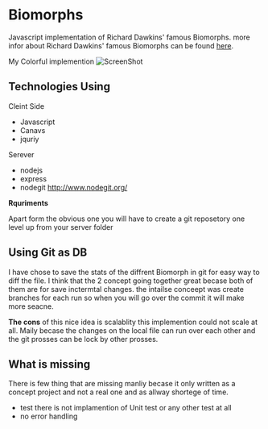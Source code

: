 **Biomorphs**
=========

Javascript implementation of Richard Dawkins' famous Biomorphs.
more infor about Richard Dawkins' famous Biomorphs can be found [here](https://www.google.com/search?q=Biomorphs+can+be+found+here&oq=Biomorphs+can+be+found+here&aqs=chrome..69i57.340j0j4&sourceid=chrome&espv=210&es_sm=119&ie=UTF-8#q=biomorphs+richard+dawkins). 

My Colorful implemention 
![ScreenShot](//ScreenShot.png)


## Technologies Using

Cleint Side  
- Javascript
- Canavs 
- jquriy

Serever
- nodejs
- express
- nodegit http://www.nodegit.org/



**Rquriments** 

Apart form the obvious one you will have to create a git reposetory one level up from your server folder 


	
## Using Git as DB
I have chose to save the stats of the diffrent Biomorph in git for easy way to diff the file.
I think that the 2 concept going together great becase both of them are for save inctermtal changes.
the intailse conceept was 
create branches for each run so when you will go over the commit it will make more seacne.

**The cons** of this nice idea is scalablity this implemention could not scale at all.
Maily becase the changes on the local file can run over each other and the git prosses can be lock by other prosses.

## What is missing 
There is few thing that are missing manliy becase it only written as a concept project and not a real one and as allway shortege of time.
- test there is not implamention of Unit test or any other test at all 
- no error handling 




